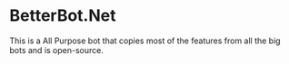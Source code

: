 # BetterBot.Net
This is a All Purpose bot that copies most of the features from all the big bots and is open-source.
